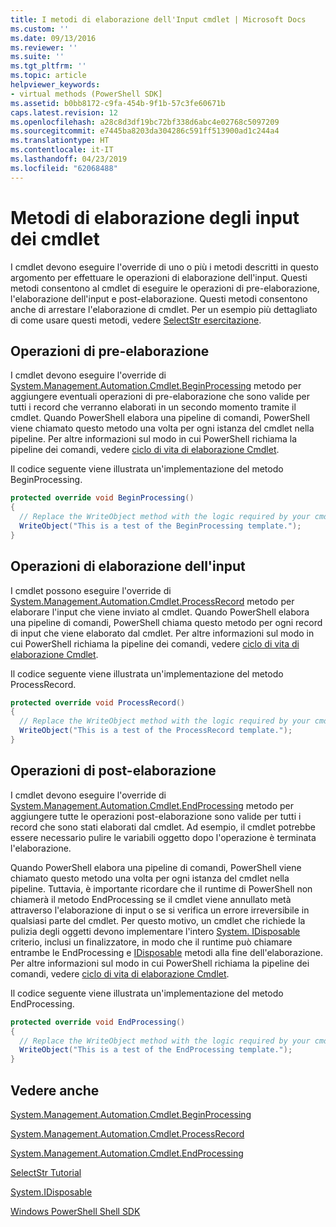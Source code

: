 ```yaml
---
title: I metodi di elaborazione dell'Input cmdlet | Microsoft Docs
ms.custom: ''
ms.date: 09/13/2016
ms.reviewer: ''
ms.suite: ''
ms.tgt_pltfrm: ''
ms.topic: article
helpviewer_keywords:
- virtual methods (PowerShell SDK]
ms.assetid: b0bb8172-c9fa-454b-9f1b-57c3fe60671b
caps.latest.revision: 12
ms.openlocfilehash: a28c8d3df19bc72bf338d6abc4e02768c5097209
ms.sourcegitcommit: e7445ba8203da304286c591ff513900ad1c244a4
ms.translationtype: HT
ms.contentlocale: it-IT
ms.lasthandoff: 04/23/2019
ms.locfileid: "62068488"
---
```

# <a name="cmdlet-input-processing-methods"></a>Metodi di elaborazione degli input dei cmdlet

I cmdlet devono eseguire l'override di uno o più i metodi descritti in questo argomento per effettuare le operazioni di elaborazione dell'input.
Questi metodi consentono al cmdlet di eseguire le operazioni di pre-elaborazione, l'elaborazione dell'input e post-elaborazione.
Questi metodi consentono anche di arrestare l'elaborazione di cmdlet.
Per un esempio più dettagliato di come usare questi metodi, vedere [SelectStr esercitazione](selectstr-tutorial.md).

## <a name="pre-processing-operations"></a>Operazioni di pre-elaborazione

I cmdlet devono eseguire l'override di [System.Management.Automation.Cmdlet.BeginProcessing](/dotnet/api/System.Management.Automation.Cmdlet.BeginProcessing) metodo per aggiungere eventuali operazioni di pre-elaborazione che sono valide per tutti i record che verranno elaborati in un secondo momento tramite il cmdlet.
Quando PowerShell elabora una pipeline di comandi, PowerShell viene chiamato questo metodo una volta per ogni istanza del cmdlet nella pipeline.
Per altre informazioni sul modo in cui PowerShell richiama la pipeline dei comandi, vedere [ciclo di vita di elaborazione Cmdlet](/previous-versions/ms714429(v=vs.85)).

Il codice seguente viene illustrata un'implementazione del metodo BeginProcessing.

```csharp
protected override void BeginProcessing()
{
  // Replace the WriteObject method with the logic required by your cmdlet.
  WriteObject("This is a test of the BeginProcessing template.");
}
```

## <a name="input-processing-operations"></a>Operazioni di elaborazione dell'input

I cmdlet possono eseguire l'override di [System.Management.Automation.Cmdlet.ProcessRecord](/dotnet/api/System.Management.Automation.Cmdlet.ProcessRecord) metodo per elaborare l'input che viene inviato al cmdlet.
Quando PowerShell elabora una pipeline di comandi, PowerShell chiama questo metodo per ogni record di input che viene elaborato dal cmdlet.
Per altre informazioni sul modo in cui PowerShell richiama la pipeline dei comandi, vedere [ciclo di vita di elaborazione Cmdlet](/previous-versions/ms714429(v=vs.85)).

Il codice seguente viene illustrata un'implementazione del metodo ProcessRecord.

```csharp
protected override void ProcessRecord()
{
  // Replace the WriteObject method with the logic required by your cmdlet.
  WriteObject("This is a test of the ProcessRecord template.");
}
```

## <a name="post-processing-operations"></a>Operazioni di post-elaborazione

I cmdlet devono eseguire l'override di [System.Management.Automation.Cmdlet.EndProcessing](/dotnet/api/System.Management.Automation.Cmdlet.EndProcessing) metodo per aggiungere tutte le operazioni post-elaborazione sono valide per tutti i record che sono stati elaborati dal cmdlet.
Ad esempio, il cmdlet potrebbe essere necessario pulire le variabili oggetto dopo l'operazione è terminata l'elaborazione.

Quando PowerShell elabora una pipeline di comandi, PowerShell viene chiamato questo metodo una volta per ogni istanza del cmdlet nella pipeline.
Tuttavia, è importante ricordare che il runtime di PowerShell non chiamerà il metodo EndProcessing se il cmdlet viene annullato metà attraverso l'elaborazione di input o se si verifica un errore irreversibile in qualsiasi parte del cmdlet.
Per questo motivo, un cmdlet che richiede la pulizia degli oggetti devono implementare l'intero [System. IDisposable](/dotnet/api/System.IDisposable) criterio, inclusi un finalizzatore, in modo che il runtime può chiamare entrambe le EndProcessing e [ IDisposable](/dotnet/api/System.IDisposable.Dispose) metodi alla fine dell'elaborazione.
Per altre informazioni sul modo in cui PowerShell richiama la pipeline dei comandi, vedere [ciclo di vita di elaborazione Cmdlet](/previous-versions/ms714429(v=vs.85)).

Il codice seguente viene illustrata un'implementazione del metodo EndProcessing.

```csharp
protected override void EndProcessing()
{
  // Replace the WriteObject method with the logic required by your cmdlet.
  WriteObject("This is a test of the EndProcessing template.");
}
```

## <a name="see-also"></a>Vedere anche

[System.Management.Automation.Cmdlet.BeginProcessing](/dotnet/api/System.Management.Automation.Cmdlet.BeginProcessing)

[System.Management.Automation.Cmdlet.ProcessRecord](/dotnet/api/System.Management.Automation.Cmdlet.ProcessRecord)

[System.Management.Automation.Cmdlet.EndProcessing](/dotnet/api/System.Management.Automation.Cmdlet.EndProcessing)

[SelectStr Tutorial](selectstr-tutorial.md)

[System.IDisposable](/dotnet/api/System.IDisposable)

[Windows PowerShell Shell SDK](../windows-powershell-reference.md)
